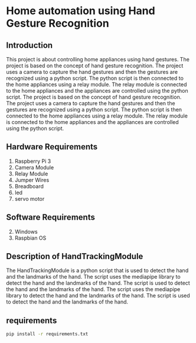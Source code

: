 <!-- Create a readme for home automation using hand gesture recognation -->
# Home automation using Hand Gesture Recognition 
## Introduction
This project is about controlling home appliances using hand gestures. The project is based on the concept of hand gesture recognition. The project uses a camera to capture the hand gestures and then the gestures are recognized using a python script. The python script is then connected to the home appliances using a relay module. The relay module is connected to the home appliances and the appliances are controlled using the python script. The project is based on the concept of hand gesture recognition. The project uses a camera to capture the hand gestures and then the gestures are recognized using a python script. The python script is then connected to the home appliances using a relay module. The relay module is connected to the home appliances and the appliances are controlled using the python script.

## Hardware Requirements
1. Raspberry Pi 3
2. Camera Module
3. Relay Module
4. Jumper Wires
5. Breadboard
6. led
7. servo motor

## Software Requirements
2. Windows
3. Raspbian OS

## Description of HandTrackingModule 

The HandTrackingModule is a python script that is used to detect the hand and the landmarks of the hand. The script uses the mediapipe library to detect the hand and the landmarks of the hand. The script is used to detect the hand and the landmarks of the hand. The script uses the mediapipe library to detect the hand and the landmarks of the hand. The script is used to detect the hand and the landmarks of the hand.

## requirements 
<!-- write pip install -r requirements.txt code block -->

```bash 
pip install -r requirements.txt
```
